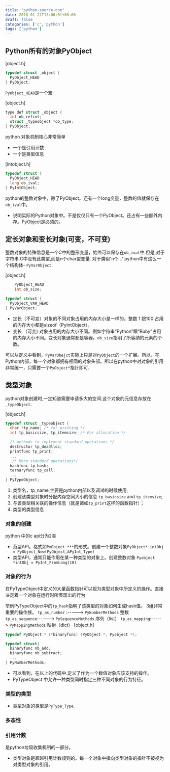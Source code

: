 ```yaml
---
title: "python-source-one"
date: 2018-01-22T13:06:01+08:00
draft: false
categories: ['c','python']
tags: ['python']
---
```


## Python所有的对象PyObject

[object.h]
```c
typedef struct _object {
  PyObject_HEAD
} PyObject;
```

`PyObject_HEAD`是一个宏


[object.h]
```c
type def struct _object {
  int ob_refcnt;
  struct _typeobject *ob_type;
} PyObject;
```

python 对象机制核心非常简单

- 一个是引用计数
- 一个是类型信息

[intobject.h]
```c
typedef struct {
  PyObject_HEAD
  long ob_ival;
} PyIntObject;
```
python的整数对象中，除了PyObject。还有一个long变量，整数的值就保存在`ob_ival`中。

- 说明实际的Python对象中。不是仅仅只有一个PyObject。还占有一些额外内存。PyObject是必须的。

## 定长对象和变长对象(可变，不可变)
整数对象的特殊信息是一个C中的整形变量，始终可以保存在`ob_ival`中.但是,对于字符串.C中没有此类型,而是n个char型变量.
对于类似'n个...' python中有这么一个结构体- `PyVarObject`.

[object.h]
```c
    PyObject_HEAD
    int ob_size;

typedef struct {
  PyObject_VAR_HEAD
} PyVarObject;
```

- 定长（不可变）对象的不同对象占用的内存大小是一样的。整数 1 跟100 占用的内存大小都是sizeof（PyIntObject）。
- 变长 （可变) 对象占用的内存大小不同。例如字符串“Python”跟“Ruby”占用的内存大小不同。变长对象通常都是容器。`ob_size`指明了所容纳的元素的个数。

可以从定义中看到，`PyVarObejct`实际上只是对`PyObject`的一个扩展。所以，在Python内部，每一个对象都拥有相同的对象头部。所以在python中对对象的引用非常统一，只需要一个`PyObject*`指针即可.

## 类型对象

python对象创建时,一定知道需要申请多大的空间.这个对象的元信息存放在`_typeObject`.

[object.h]
```c
typedef struct _typeobject {
  char *tp_name; /* for printing */
  int tp_basicsize, tp_itemsize; /* For allocation */

  /* methods to implement standard operations */
  destructor tp_deadlloc;
  printfunc tp_print;
  ...
   /* More standard operations*/ 
  hashfunc tp_hash;
  ternaryfunc tp_call;
  ...
} PyTypeObject;
```

1. 类型名，tp_name,主要是python内部以及调试的时候使用;
2. 创建该类型对象时分配内存空间大小的信息 `tp_basicsize` and `tp_itemsize`;
3. 与该类型相关联的操作信息（就是诸如`tp_print`这样的函数指针）；
4. 类型的类型信息
    
### 对象的创建
python 中的c api分为2类
- 范型API。格式如`PyObject_***`的形式。创建一个整数对象`PyObject* intObj = PyObject_New(PyObject,&PyInt_Type)`
- 类型API，通常只能作用在某一种类型的对象上。创建整数对象 `Pyobject *intObj = PyInt_FromLong(10)`

### 对象的行为

在PyTypeObject中定义的大量函数指针可以视为类型对象中所定义的操作。直接决定着一个对象在运行时所表现出的行为

举例PyTypeObject中的`tp_hash`指明了该类型的对象如何生成hash值。
3组非常重要的操作族。
`tp_as_number` :-----> `PyNumberMethods` 整数
`tp_as_sequence`:-----> `PySequenceMethods` 序列（list）
`tp_as_mapping`:-----> `PyMappingMethods` 映射（dict）
[object.h]
```c
typedef PyObject * (*binaryfunc) (PyObject *, Pyobject *);

typedef struct{
  binaryfunc nb_add;
  binaryfunc nb_subtract;
  ...
} PyNumberMethods;
```
- 可以看到，在以上的代码中.定义了作为一个数值对象应该支持的操作。
- PyTypeObject 中允许一种类型同时指定三种不同对象的行为特征。

### 类型的类型

- 类型对象的类型是`PyType_Type`.

### 多态性


### 引用计数

是python垃圾收集机制的一部分。
- 类型对象是超越引用计数规则的。每一个对象中指向类型对象的指针不被视为对类型对象的引用。


















  
